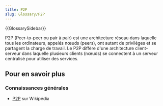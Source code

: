 ```yaml
---
title: P2P
slug: Glossary/P2P
---
```


{{GlossarySidebar}}

P2P (Peer-to-peer ou pair à pair) est une architecture réseau dans laquelle tous les ordinateurs, appelés nœuds (peers), ont autant de privilèges et se partagent la charge de travail. Le P2P diffère d'une architecture client-serveur dans laquelle plusieurs clients (nœuds) se connectent à un serveur centralisé pour utiliser des services.

## Pour en savoir plus

### Connaissances générales

- [P2P](https://fr.wikipedia.org/wiki/Pair_à_pair) sur Wikipédia
